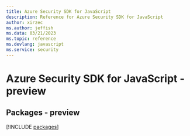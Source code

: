```yaml
---
title: Azure Security SDK for JavaScript
description: Reference for Azure Security SDK for JavaScript
author: xirzec
ms.author: jeffish
ms.data: 03/21/2023
ms.topic: reference
ms.devlang: javascript
ms.service: security
---
```

# Azure Security SDK for JavaScript - preview
## Packages - preview
[!INCLUDE [packages](security-index.md)]
